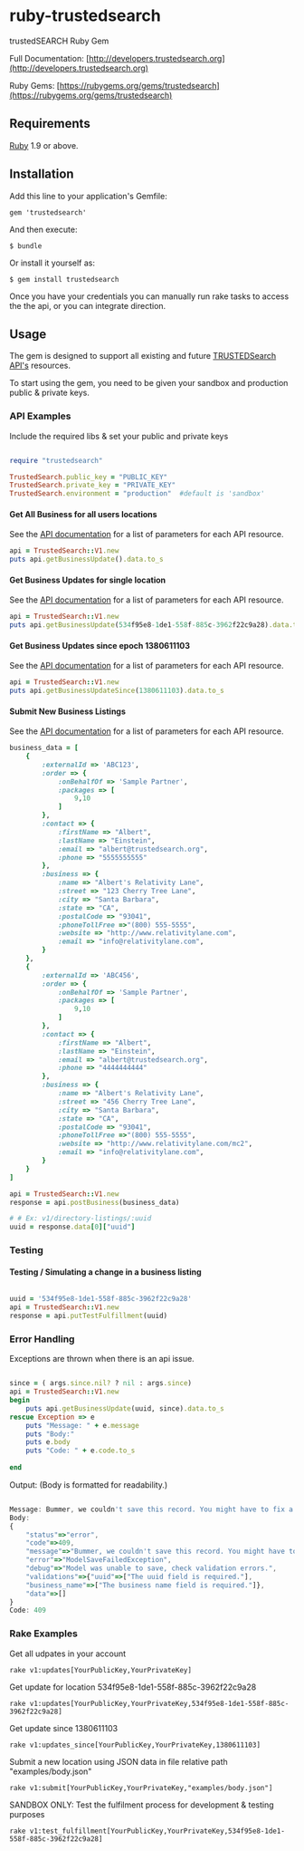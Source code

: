 ruby-trustedsearch
==================
trustedSEARCH Ruby Gem


Full Documentation: [http://developers.trustedsearch.org](http://developers.trustedsearch.org)

Ruby Gems: [https://rubygems.org/gems/trustedsearch](https://rubygems.org/gems/trustedsearch)

## <a id="requirement"></a>Requirements

[Ruby](http://www.ruby-lang.org/en/downloads/) 1.9 or above.


## <a id="installation"></a>Installation

Add this line to your application's Gemfile:

    gem 'trustedsearch'

And then execute:

    $ bundle

Or install it yourself as:

    $ gem install trustedsearch

Once you have your credentials you can manually run rake tasks to access the the api, or you can integrate direction.

## <a id="usage"></a>Usage

The gem is designed to support all existing and future [TRUSTEDSearch API's](http://developers.trustedsearch.org) resources.

To start using the gem, you need to be given your sandbox and production public & private keys.


### API Examples

Include the required libs & set your public and private keys

```ruby

require "trustedsearch"

TrustedSearch.public_key = "PUBLIC_KEY"
TrustedSearch.private_key = "PRIVATE_KEY"
TrustedSearch.environment = "production"  #default is 'sandbox'

```


#### Get All Business for all users locations
See the [API documentation](http://developers.trustedsearch.org/#/get-business-updates) for a list of parameters for each API resource.

```ruby
api = TrustedSearch::V1.new
puts api.getBusinessUpdate().data.to_s
```

#### Get Business Updates for single location
See the [API documentation](http://developers.trustedsearch.org/#/get-business-updates) for a list of parameters for each API resource.

```ruby
api = TrustedSearch::V1.new
puts api.getBusinessUpdate(534f95e8-1de1-558f-885c-3962f22c9a28).data.to_s
```

#### Get Business Updates since epoch 1380611103
See the [API documentation](http://developers.trustedsearch.org/#/get-business-updates) for a list of parameters for each API resource.

```ruby
api = TrustedSearch::V1.new
puts api.getBusinessUpdateSince(1380611103).data.to_s
```

#### Submit New Business Listings

See the [API documentation](http://developers.trustedsearch.org/#/submitting-a-business) for a list of parameters for each API resource.

```ruby
business_data = [
	{
		:externalId => 'ABC123',
		:order => {
			:onBehalfOf => 'Sample Partner',
			:packages => [
				9,10
			]
		},
		:contact => {
			:firstName => "Albert",
			:lastName => "Einstein",
			:email => "albert@trustedsearch.org",
			:phone => "5555555555"
		},
		:business => {
			:name => "Albert's Relativity Lane",
			:street => "123 Cherry Tree Lane",
			:city => "Santa Barbara",
			:state => "CA",
			:postalCode => "93041",
			:phoneTollFree =>"(800) 555-5555",
			:website => "http://www.relativitylane.com",
			:email => "info@relativitylane.com",
		}
	},
	{
		:externalId => 'ABC456',
		:order => {
			:onBehalfOf => 'Sample Partner',
			:packages => [
				9,10
			]
		},
		:contact => {
			:firstName => "Albert",
			:lastName => "Einstein",
			:email => "albert@trustedsearch.org",
			:phone => "4444444444"
		},
		:business => {
			:name => "Albert's Relativity Lane",
			:street => "456 Cherry Tree Lane",
			:city => "Santa Barbara",
			:state => "CA",
			:postalCode => "93041",
			:phoneTollFree =>"(800) 555-5555",
			:website => "http://www.relativitylane.com/mc2",
			:email => "info@relativitylane.com",
		}
	}
]

api = TrustedSearch::V1.new
response = api.postBusiness(business_data)

# # Ex: v1/directory-listings/:uuid
uuid = response.data[0]["uuid"]
```

### Testing

#### Testing / Simulating a change in a business listing

```ruby

uuid = '534f95e8-1de1-558f-885c-3962f22c9a28'
api = TrustedSearch::V1.new
response = api.putTestFulfillment(uuid)


```

### Error Handling
Exceptions are thrown when there is an api issue.

```ruby

since = ( args.since.nil? ? nil : args.since)
api = TrustedSearch::V1.new
begin
	puts api.getBusinessUpdate(uuid, since).data.to_s
rescue Exception => e
	puts "Message: " + e.message
	puts "Body:"
	puts e.body
	puts "Code: " + e.code.to_s
	
end

```

Output: (Body is formatted for readability.)

```javascript

Message: Bummer, we couldn't save this record. You might have to fix a few things first and try again.
Body:
{	
	"status"=>"error", 
	"code"=>409, 
	"message"=>"Bummer, we couldn't save this record. You might have to fix a few things first and try again.", 
	"error"=>"ModelSaveFailedException", 
	"debug"=>"Model was unable to save, check validation errors.", 
	"validations"=>{"uuid"=>["The uuid field is required."], 
	"business_name"=>["The business name field is required."]}, 
	"data"=>[]
}
Code: 409

```


### Rake Examples

Get all udpates in your account

	rake v1:updates[YourPublicKey,YourPrivateKey]

Get update for location 534f95e8-1de1-558f-885c-3962f22c9a28

	rake v1:updates[YourPublicKey,YourPrivateKey,534f95e8-1de1-558f-885c-3962f22c9a28]

Get update  since 1380611103

	rake v1:updates_since[YourPublicKey,YourPrivateKey,1380611103]

Submit a new location using JSON data in file relative path "examples/body.json"

	rake v1:submit[YourPublicKey,YourPrivateKey,"examples/body.json"]

SANDBOX ONLY: Test the fulfilment process for development & testing purposes

	rake v1:test_fulfillment[YourPublicKey,YourPrivateKey,534f95e8-1de1-558f-885c-3962f22c9a28]